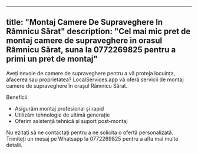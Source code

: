 
---
title: "Montaj Camere De Supraveghere In Râmnicu Sărat"
description: "Cel mai mic pret de montaj camere de supraveghere in orasul Râmnicu Sărat, suna la 0772269825 pentru a primi un pret de montaj"
---


Aveți nevoie de camere de supraveghere pentru a vă proteja locuința, afacerea sau proprietatea? LocalServices.app vă oferă servicii de montaj camere de supraveghere în orașul Râmnicu Sărat.

Beneficii: 
- Asigurăm montaj profesional și rapid 
- Utilizăm tehnologie de ultimă generație 
- Oferim asistență tehnică și suport post-montaj

Nu ezitați să ne contactați pentru a ne solicita o ofertă personalizată. Trimiteți un mesaj pe Whatsapp la 0772269825 pentru a afla mai multe detalii.
